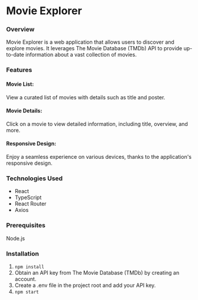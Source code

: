 # Movie Explorer

### Overview
Movie Explorer is a web application that allows users to discover and explore movies. It leverages The Movie Database (TMDb) API to provide up-to-date information about a vast collection of movies.

### Features
#### Movie List: 
View a curated list of movies with details such as title and poster.

#### Movie Details:
Click on a movie to view detailed information, including title, overview, and more.

#### Responsive Design:
Enjoy a seamless experience on various devices, thanks to the application's responsive design.

### Technologies Used
- React
- TypeScript
- React Router
- Axios

### Prerequisites
Node.js

### Installation
1. `npm install`
2. Obtain an API key from The Movie Database (TMDb) by creating an account.
3. Create a .env file in the project root and add your API key.
4. `npm start`
